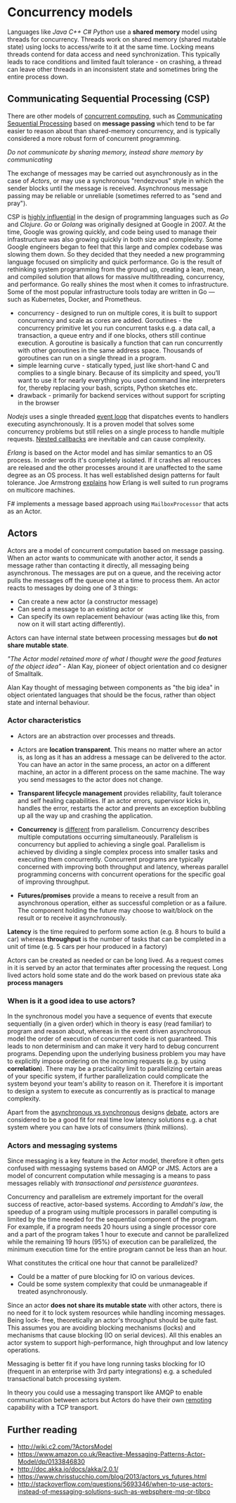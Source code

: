 # Concurrency models

Languages like *Java* *C++* *C#* *Python* use a **shared memory** model using threads for concurrency. Threads work on shared memory (shared mutable state) using locks to access/write to it at the same time. Locking means threads contend for data access and need synchronization. This typically leads to race conditions and limited fault tolerance - on crashing, a thread can leave other threads in an inconsistent state and sometimes bring the entire process down.

## Communicating Sequential Processing (CSP)

There are other models of [concurrent computing](https://en.wikipedia.org/wiki/Concurrent_computing), such as [Communicating Sequential Processing](http://www.usingcsp.com/cspbook.pdf) based on **message passing** which tend to be far easier to reason about than shared-memory concurrency, and is typically considered a more robust form of concurrent programming.

*Do not communicate by sharing memory, instead share memory by communicating*

The exchange of messages may be carried out asynchronously as in the case of *Actors*, or may use a synchronous "rendezvous" style in which the sender blocks until the message is received. Asynchronous message passing may be reliable or unreliable (sometimes referred to as "send and pray").

CSP is [highly influential](http://www.minaandrawos.com/2015/12/06/concurrency-in-golang/) in the design of programming languages such as *Go* and *Clojure*. *Go* or *Golang* was originally designed at Google in 2007. At the time, Google was growing quickly, and code being used to manage their infrastructure was also growing quickly in both size and complexity. Some Google engineers began to feel that this large and complex codebase was slowing them down. So they decided that they needed a new programming language focused on simplicity and quick performance. Go is the result of rethinking system programming from the ground up, creating a lean, mean, and compiled solution that allows for massive multithreading, concurrency, and performance. Go really shines the most when it comes to infrastructure. Some of the most popular infrastructure tools today are written in Go — such as Kubernetes, Docker, and Prometheus.

* concurrency - designed to run on multiple cores, it is built to support concurrency and scale as cores are added. Goroutines - the concurrency primitive let you run concurrent tasks e.g. a data call, a transaction, a queue entry and if one blocks, others still continue execution. A goroutine is basically a function that can run concurrently with other goroutines in the same address space. Thousands of goroutines can run on a single thread in a program.
* simple learning curve - statically typed, just like short-hand C and complies to a single binary. Because of its simplicity and speed, you’ll want to use it for nearly everything you used command line interpreters for, thereby replacing your bash, scripts, Python sketches etc.
* drawback - primarily for backend services without support for scripting in the browser

*Nodejs* uses a single threaded [event loop](https://blog.sessionstack.com/how-javascript-works-event-loop-and-the-rise-of-async-programming-5-ways-to-better-coding-with-2f077c4438b5) that dispatches events to handlers executing asynchronously. It is a proven model that solves some concurrency problems but still relies on a single process to handle multiple requests. [Nested callbacks](https://joearms.github.io/published/2013-04-02-Red-and-Green-Callbacks.html) are inevitable and can cause complexity.

*Erlang* is based on the Actor model and has similar semantics to an OS process. In order words it's completely isolated. If it crashes all resources are released and the other processes around it are unaffected to the same degree as an OS process. It has well established design patterns for fault tolerance. Joe Armstrong [explains](https://www.youtube.com/watch?v=bo5WL5IQAd0) how Erlang is well suited to run programs on multicore machines.

F# implements a message based approach using `MailboxProcessor` that acts as an Actor.

## Actors

Actors are a model of concurrent computation based on message passing. When an actor wants to communicate with another actor, it sends a message rather than contacting it directly, all messaging being asynchronous. The messages are put on a queue, and the receiving actor pulls the messages off the queue one at a time to process them. An actor reacts to messages by doing one of 3 things:

* Can create a new actor (a constructor message)
* Can send a message to an existing actor or
* Can specify its own replacement behaviour (was acting like this, from now on it will start acting differently).

Actors can have internal state between processing messages but **do not share mutable state**.

*"The Actor model retained more of what I thought were the good features of the object idea"* - Alan Kay, pioneer of object orientation and co designer of Smalltalk.

Alan Kay thought of messaging between components as "the big idea" in object orientated languages that should be the focus, rather than object state and internal behaviour.

### Actor characteristics

* Actors are an abstraction over processes and threads.

* Actors are **location transparent**. This means no matter where an actor is, as long as it has an address a message can be delivered to the actor. You can have an actor in the same process, an actor on a different machine, an actor in a different process on the same machine. The way you send messages to the actor does not change.

* **Transparent lifecycle management** provides reliability, fault tolerance and self healing capabilities. If an actor errors, supervisor kicks in, handles the error, restarts the actor and prevents an exception bubbling up all the way up and crashing the application.

* **Concurrency** is [different](http://stackoverflow.com/questions/1897993/what-is-the-difference-between-concurrent-programming-and-parallel-programming) from parallelism. Concurrency describes multiple computations occurring simultaneously. Parallelism is concurrency but applied to achieving a single goal. Parallelism is achieved by dividing a single complex process into smaller tasks and executing them concurrently. Concurrent programs are typically concerned with improving both throughput and latency, whereas parallel programming concerns with concurrent operations for the specific goal of improving throughput.

* **Futures/promises** provide a means to receive a result from an asynchronous operation, either as successful completion or as a failure. The component holding the future may choose to wait/block on the result or to receive it asynchronously.

**Latency** is the time required to perform some action (e.g. 8 hours to build a car) whereas **throughput** is the number of tasks that can be completed in a unit of time (e.g. 5 cars per hour produced in a factory)

Actors can be created as needed or can be long lived. As a request comes in it is served by an actor that terminates after processing the request. Long lived actors hold some state and do the work based on previous state aka **process managers**

### When is it a good idea to use actors?

In the synchronous model you have a sequence of events that execute sequentially (in a given order) which in theory is easy (read familiar) to program and reason about, whereas in the event driven asynchronous model the order of execution of concurrent code is not guaranteed. This leads to non determinism and can make it very hard to debug concurrent programs. Depending upon the underlying business problem you may have to explicitly impose ordering on the incoming requests (e.g. by using **correlation**). There may be a practicality limit to parallelizing certain areas of your specific system, if further parallelization could complicate the system beyond your team's ability to reason on it. Therefore it is important to design a system to execute as concurrently as is practical to manage complexity.

Apart from the [asynchronous vs synchronous](https://www.infoq.com/presentations/asynchronous-vs-synchronous?utm_source=twitter&utm_medium=link&utm_campaign=qcon
) designs [debate](https://www.youtube.com/watch?v=bzkRVzciAZg), actors are considered to be a good fit for real time low latency solutions e.g. a chat system where you can have lots of consumers (think millions).

### Actors and messaging systems

Since messaging is a key feature in the Actor model, therefore it often gets confused with messaging systems based on AMQP or JMS. Actors are a model of concurrent computation while messaging is a means to pass messages reliably with *transactional and persistence guarantees*.

Concurrency and parallelism are extremely important for the overall success of reactive, actor-based systems. According to *Amdahl's law*, the speedup of a program using multiple processors in parallel computing is limited by the time needed for the sequential component of the program. For example, if a program needs 20 hours using a single processor core and a part of the program takes 1 hour to execute and cannot be parallelized while the remaining 19 hours (95%) of execution can be parallelized, the minimum execution time for the entire program cannot be less than an hour.

What constitutes the critical one hour that cannot be parallelized?

* Could be a matter of pure blocking for IO on various devices.
* Could be some system complexity that could be unmanageable if treated asynchronously.

Since an actor **does not share its mutable state** with other actors, there is no need for it to lock system resources while handling incoming messages. Being lock- free, theoretically an actor's throughput should be quite fast. This assumes you are avoiding blocking mechanisms (locks) and mechanisms that cause blocking (IO on serial devices). All this enables an actor system to support high-performance, high throughput and low latency operations.

Messaging is better fit if you have long running tasks blocking for IO (frequent in an enterprise with 3rd party integrations) e.g. a scheduled transactional batch processing system.

In theory you could use a messaging transport like AMQP to enable communication between actors but Actors do have their own [remoting](http://doc.akka.io/docs/akka/snapshot/scala/remoting.html) capability with a TCP transport.

## Further reading

* http://wiki.c2.com/?ActorsModel
* https://www.amazon.co.uk/Reactive-Messaging-Patterns-Actor-Model/dp/0133846830
* http://doc.akka.io/docs/akka/2.0.1/
* https://www.chrisstucchio.com/blog/2013/actors_vs_futures.html
* http://stackoverflow.com/questions/5693346/when-to-use-actors-instead-of-messaging-solutions-such-as-websphere-mq-or-tibco